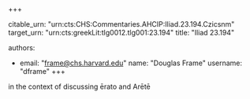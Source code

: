 +++


citable_urn: "urn:cts:CHS:Commentaries.AHCIP:Iliad.23.194.Czicsnm"
target_urn: "urn:cts:greekLit:tlg0012.tlg001:23.194"
title: "Iliad 23.194"

authors:
- email: "frame@chs.harvard.edu"
  name: "Douglas Frame"
  username: "dframe"
+++

<p>in the context of discussing ērato and Arētē</p>